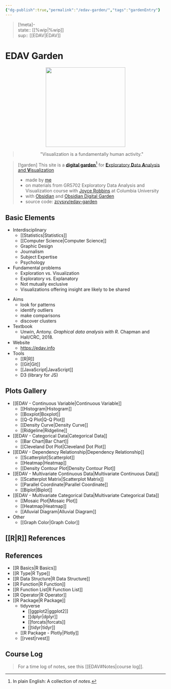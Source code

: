 ```yaml
---
{"dg-publish":true,"permalink":"/edav-garden/","tags":"gardenEntry"}
---
```


> [!meta]-  
state:: [[%wip\|%wip]]  
sup:: [[EDAV\|EDAV]]  

# EDAV Garden

<center>
<img width="250" height="250" src="https://raw.githubusercontent.com/zcysxy/edav-garden/main/src/site/favicon.svg" style="background: transparent; border: none; box-shadow: none;">
<blockquote> "Visualization is a fundamentally human activity."
</blockquote>
</center>

> [!garden] This site is a [**digital garden**](https://github.com/MaggieAppleton/digital-gardeners)[^1] for [**E**xploratory **D**ata **A**nalysis and **V**isualization](https://edav.info)
> - made by [me](https://github.com/zcysxy)
> - on materials from GR5702 Exploratory Data Analysis and Visualization course with [Joyce Robbins](https://github.com/jtr13) at Columbia University
> - with [Obsidian](https://obsidian.md) and [Obsidian Digital Garden](https://github.com/oleeskild/obsidian-digital-garden/tree/2.17.0)
> - source code: [zcysxy/edav-garden](https://github.com/zcysxy/edav-garden)

[^1]: In plain English: A collection of *notes*.

## Basic Elements

- Interdisciplinary
    - [[Statistics\|Statistics]]
    - [[Computer Science\|Computer Science]]
    - Graphic Design
    - Journalism
    - Subject Expertise
    - Psychology
- Fundamental problems
    - Exploration vs. Visualization
    - Exploratory vs. Explanatory
    - Not mutually exclusive
    - Visualizations offering insight are likely to be shared
* Aims
    * look for patterns
    * identify outliers
    * make comparisons
    * discover clusters
* Textbook
    * Unwin, Antony. *Graphical data analysis with R*. Chapman and Hall/CRC, 2018.
* Website
    * <https://edav.info>
* Tools
    * [[R\|R]]
    * [[Git\|Git]]
    * [[JavaScript\|JavaScript]]
    * D3 (library for JS)

## Plots Gallery

- [[EDAV - Continuous Variable\|Continuous Variable]]
    - [[Histogram\|Histogram]]
    - [[Boxplot\|Boxplot]]
    - [[Q-Q Plot\|Q-Q Plot]]
    - [[Density Curve\|Density Curve]]
    - [[Ridgeline\|Ridgeline]]
- [[EDAV - Categorical Data\|Categorical Data]]
    - [[Bar Chart\|Bar Chart]]
    - [[Cleveland Dot Plot\|Cleveland Dot Plot]]
- [[EDAV - Dependency Relationship\|Dependency Relationship]]
    - [[Scatterplot\|Scatterplot]]
    - [[Heatmap\|Heatmap]]
    - [[Density Contour Plot\|Density Contour Plot]]
- [[EDAV - Multivariate Continuous Data\|Multivariate Continuous Data]]
    - [[Scatterplot Matrix\|Scatterplot Matrix]]
    - [[Parallel Coordinate\|Parallel Coordinate]]
    - [[Biplot\|Biplot]]
- [[EDAV - Multivariate Categorical Data\|Multivariate Categorical Data]]
    - [[Mosaic Plot\|Mosaic Plot]]
    - [[Heatmap\|Heatmap]]
    - [[Alluvial Diagram\|Alluvial Diagram]]
- Other
    - [[Graph Color\|Graph Color]]

## [[R\|R]] References


<div class="transclusion internal-embed is-loaded"><div class="markdown-embed">



## References

* [[R Basics\|R Basics]]
* [[R Type\|R Type]]
* [[R Data Structure\|R Data Structure]]
* [[R Function\|R Function]]
* [[R Function List\|R Function List]]
* [[R Operator\|R Operator]]
* [[R Package\|R Package]]
    - tidyverse
        - [[ggplot2\|ggplot2]]
        - [[dplyr\|dplyr]]
        - [[forcats\|forcats]]
        - [[tidyr\|tidyr]]
    - [[R Package - Plotly\|Plotly]]
    - [[rvest\|rvest]]


</div></div>


## Course Log

> For a time log of notes, see this [[EDAV#Notes\|course log]].
